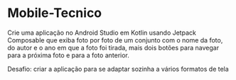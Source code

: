 # Mobile-Tecnico
Crie uma aplicação no Android Studio em Kotlin usando Jetpack Composable que exiba foto por foto de um conjunto com o nome da foto, do autor e o ano em que a foto foi tirada, mais dois botões para navegar para a próxima foto e para a foto anterior.

Desafio: criar a aplicação para se adaptar sozinha a vários formatos de tela